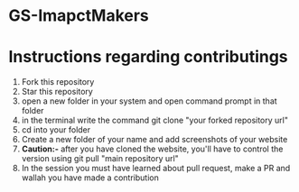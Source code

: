 # GS-ImapctMakers
<h1>Instructions regarding contributings</h1>
<ol>
<li>Fork this repository</li>
<li>Star this repository</li>
<li>open a new folder in your system and open command prompt in that folder</li>
<li>in the terminal write the command git clone "your forked repository url"</li>
<li>cd into your folder</li>
<li>Create a new folder of your name and add screenshots of your website</li>
<li><strong>Caution:-</strong> after you have cloned the website, you'll have to control the version using git pull "main repository url"</li>
<li>In the session you must have learned about pull request, make a PR and wallah you have made a contribution</li>
</ol>
